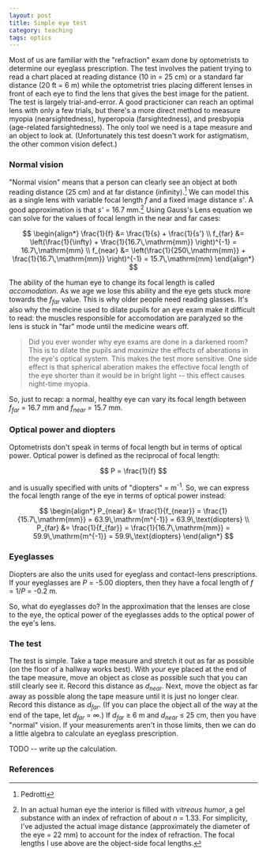 ```yaml
---
layout: post
title: Simple eye test
category: teaching
tags: optics
---
```

Most of us are familiar with the "refraction" exam done by optometrists to determine our eyeglass prescription.  The test involves the patient trying to read a chart placed at reading distance (10 in = 25 cm) or a standard far distance (20 ft = 6 m) while the optometrist tries placing different lenses in front of each eye to find the lens that gives the best image for the patient.
The test is largely trial-and-error.  A good practicioner can reach an optimal lens with only a few trials, but there's a more direct method to measure myopia (nearsightedness), hyperopoia (farsightedness), and presbyopia (age-related farsightedness).  The only tool we need is a tape measure and an object to look at.  (Unfortunately this test doesn't work for astigmatism, the other common vision defect.)

### Normal vision
"Normal vision" means that a person can clearly see an object at both reading distance (25 cm) and at far distance (infinity).[^1]  We can model this as a single lens with variable focal length *f* and a fixed image distance *s'*.  A good approximation is that *s'* = 16.7 mm.[^2]  Using Gauss's Lens equation we can solve for the values of focal length in the near and far cases:

$$
\begin{align*}
\frac{1}{f} &= \frac{1}{s} + \frac{1}{s'} \\
f_{far} &= \left(\frac{1}{\infty} + \frac{1}{16.7\,\mathrm{mm}} \right)^{-1} = 16.7\,\mathrm{mm} \\
f_{near} &= \left(\frac{1}{250\,\mathrm{mm}} + \frac{1}{16.7\,\mathrm{mm}} \right)^{-1} = 15.7\,\mathrm{mm} 
\end{align*}
$$

The ability of the human eye to change its focal length is called *accomodation*.  As we age we lose this ability and the eye gets stuck more towards the *f<sub>far</sub>* value.  This is why older people need reading glasses.  It's also why the medicine used to dilate pupils for an eye exam make it difficult to read: the muscles responsible for accomodation are paralyzed so the lens is stuck in "far" mode until the medicine wears off.

> Did you ever wonder why eye exams are done in a darkened room?  This is to dilate the pupils and *maximize* the effects of aberations in the eye's optical system.  This makes the test more sensitive.  One side effect is that spherical aberation makes the effective focal length of the eye shorter than it would be in bright light -- this effect causes night-time myopia.

So, just to recap: a normal, healthy eye can vary its focal length between *f<sub>far</sub>* = 16.7 mm and *f<sub>near</sub>* = 15.7 mm.

### Optical power and diopters
Optometrists don't speak in terms of focal length but in terms of optical power.  Optical power is defined as the reciprocal of focal length:

$$
P = \frac{1}{f}
$$

and is usually specified with units of "diopters" = m<sup>-1</sup>.  So, we can express the focal length range of the eye in terms of optical power instead:

$$
\begin{align*}
P_{near} &= \frac{1}{f_{near}} = \frac{1}{15.7\,\mathrm{mm}} = 63.9\,\mathrm{m^{-1}} = 63.9\,\text{diopters} \\
P_{far} &= \frac{1}{f_{far}} = \frac{1}{16.7\,\mathrm{mm}} = 59.9\,\mathrm{m^{-1}} = 59.9\,\text{diopters} 
\end{align*}
$$

### Eyeglasses

Diopters are also the units used for eyeglass and contact-lens prescriptions.  If your eyeglasses are *P* = -5.00 diopters, then they
have a focal length of *f* = 1/*P* = -0.2 m.

So, what do eyeglasses do?  In the approximation that the lenses are close to the eye, the optical power of the eyeglasses adds to the optical power of the eye's lens.

### The test
The test is simple.  Take a tape measure and stretch it out as far as possible (on the floor of a hallway works best).  With your eye placed at the end of the tape measure, move an object as close as possible such that you can still clearly see it.  Record this distance as *d<sub>near</sub>*.  Next, move the object as far away as possible along the tape measure until it is just no longer clear.  Record this distance as *d<sub>far</sub>*.  (If you can place the object all of the way at the end of the tape, let *d<sub>far</sub>* = &infin;.)  If *d<sub>far</sub>* &ge; 6 m and *d<sub>near</sub>* &le; 25 cm, then you have "normal" vision.  If your measurements aren't in those limits, then we can do a little algebra to calculate an eyeglass prescription.

TODO -- write up the calculation.

### References
[^1]: Pedrotti

[^2]: In an actual human eye the interior is filled with *vitreous humor*, a gel substance with an index of refraction of about *n* = 1.33.  For simplicity, I've adjusted the actual image distance (approximately the diameter of the eye = 22 mm) to account for the index of refraction.  The focal lengths I use above are the object-side focal lengths.
